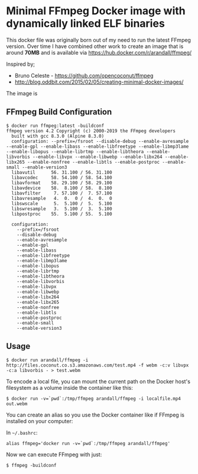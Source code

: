 # Minimal FFmpeg Docker image with dynamically linked ELF binaries

This docker file was originally born out of my need to run the latest FFmpeg version. Over time I have combined other
work to create an image that is around **70MB** and is available via https://hub.docker.com/r/arandall/ffmpeg/

Inspired by;
 * Bruno Celeste - https://github.com/opencoconut/ffmpeg
 * http://blog.oddbit.com/2015/02/05/creating-minimal-docker-images/

The image is 

## FFmpeg Build Configuration

```
$ docker run ffmpeg:latest -buildconf
ffmpeg version 4.2 Copyright (c) 2000-2019 the FFmpeg developers
  built with gcc 8.3.0 (Alpine 8.3.0)
  configuration: --prefix=/fsroot --disable-debug --enable-avresample --enable-gpl --enable-libass --enable-libfreetype --enable-libmp3lame --enable-libopus --enable-librtmp --enable-libtheora --enable-libvorbis --enable-libvpx --enable-libwebp --enable-libx264 --enable-libx265 --enable-nonfree --enable-libtls --enable-postproc --enable-small --enable-version3
  libavutil      56. 31.100 / 56. 31.100
  libavcodec     58. 54.100 / 58. 54.100
  libavformat    58. 29.100 / 58. 29.100
  libavdevice    58.  8.100 / 58.  8.100
  libavfilter     7. 57.100 /  7. 57.100
  libavresample   4.  0.  0 /  4.  0.  0
  libswscale      5.  5.100 /  5.  5.100
  libswresample   3.  5.100 /  3.  5.100
  libpostproc    55.  5.100 / 55.  5.100

  configuration:
    --prefix=/fsroot
    --disable-debug
    --enable-avresample
    --enable-gpl
    --enable-libass
    --enable-libfreetype
    --enable-libmp3lame
    --enable-libopus
    --enable-librtmp
    --enable-libtheora
    --enable-libvorbis
    --enable-libvpx
    --enable-libwebp
    --enable-libx264
    --enable-libx265
    --enable-nonfree
    --enable-libtls
    --enable-postproc
    --enable-small
    --enable-version3
```

## Usage

```
$ docker run arandall/ffmpeg -i http://files.coconut.co.s3.amazonaws.com/test.mp4 -f webm -c:v libvpx -c:a libvorbis - > test.webm
```

To encode a local file, you can mount the current path on the Docker host's filesystem as a volume inside the container like this:

```
$ docker run -v=`pwd`:/tmp/ffmpeg arandall/ffmpeg -i localfile.mp4 out.webm
```

You can create an alias so you use the Docker container like if FFmpeg is installed on your computer:

In `~/.bashrc`:

```
alias ffmpeg='docker run -v=`pwd`:/tmp/ffmpeg arandall/ffmpeg'
```

Now we can execute FFmpeg with just:

```
$ ffmpeg -buildconf
```
